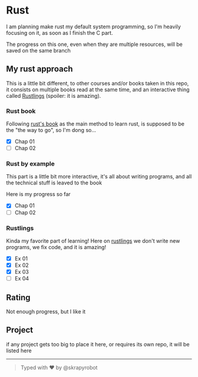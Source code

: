 # Rust

I am planning make rust my default system programming, so I'm heavily focusing on it, as soon as I finish the C part.

The progress on this one, even when they are multiple resources, will be saved on the same branch

## My rust approach

This is a little bit different, to other courses and/or books taken in this repo, it consists on multiple books read at the same time, and an interactive thing called [Rustlings](#rustlings) (spoiler: it is amazing).

### Rust book

Following [rust's book](https://doc.rust-lang.org/book/) as the main method to learn rust, is supposed to be the "the way to go", so I'm dong so...

- [x] Chap 01
- [ ] Chap 02

### Rust by example

This part is a little bit more interactive, it's all about writing programs, and all the technical stuff is leaved to the book

Here is my progress so far

- [x] Chap 01
- [ ] Chap 02

### Rustlings

Kinda my favorite part of learning! Here on [rustlings](https://github.com/rust-lang/rustlings/) we don't write new programs, we fix code, and it is amazing!

- [x] Ex 01
- [x] Ex 02
- [x] Ex 03
- [ ] Ex 04

## Rating

Not enough progress, but I like it

## Project

if any project gets too big to place it here, or requires its own repo, it will be listed here

---

> Typed with ❤️ by @skrapyrobot
